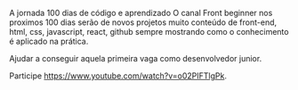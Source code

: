 A jornada 100 dias de código e aprendizado
O canal Front beginner nos proximos 100 dias serão de novos projetos muito conteúdo de front-end, html, css, javascript, react, github
sempre mostrando como o conhecimento é aplicado na prática.

Ajudar a conseguir aquela primeira vaga como desenvolvedor junior.

Participe https://www.youtube.com/watch?v=o02PIFTlgPk.
